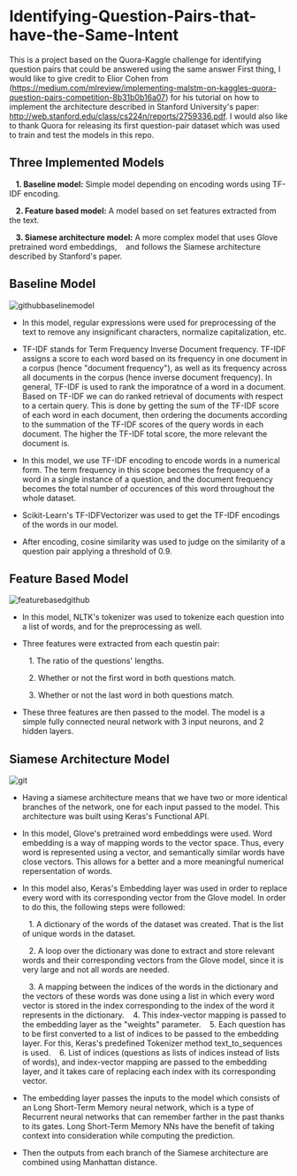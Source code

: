 # Identifying-Question-Pairs-that-have-the-Same-Intent
This is a project based on the Quora-Kaggle challenge for identifying question pairs that could be answered using the same answer
First thing, I would like to give credit to Elior Cohen from (https://medium.com/mlreview/implementing-malstm-on-kaggles-quora-question-pairs-competition-8b31b0b16a07) for his tutorial on how to implement the architecture described in Stanford University's paper: http://web.stanford.edu/class/cs224n/reports/2759336.pdf. I would also like to thank Quora for releasing its first question-pair dataset which was used to train and test the models in this repo.

## **Three Implemented Models**
  
   &nbsp;&nbsp;&nbsp;**1. Baseline model:** Simple model depending on encoding words using TF-IDF encoding.
  
   &nbsp;&nbsp;&nbsp;**2. Feature based model:** A model based on set features extracted from the text.
  
   &nbsp;&nbsp;&nbsp;**3. Siamese architecture model:** A more complex model that uses Glove pretrained word embeddings, &nbsp;&nbsp;&nbsp;and follows the Siamese architecture described by Stanford's paper.

## **Baseline Model**

![githubbaselinemodel](https://user-images.githubusercontent.com/16010276/48630869-2f7eed80-e9b5-11e8-972a-772ec8a7a848.png)


* In this model, regular expressions were used for preprocessing of the text to remove any insignificant characters, normalize capitalization, etc.
* TF-IDF stands for Term Frequency Inverse Document frequency. TF-IDF assigns a score to each word based on its frequency in one document in a corpus (hence "document frequency"), as well as its frequency across all documents in the corpus (hence inverse document frequency). In general, TF-IDF is used to rank the imporatnce of a word in a document. Based on TF-IDF we can do ranked retrieval of documents with respect to a certain query. This is done by getting the sum of the TF-IDF score of each word in each document, then ordering the documents according to the summation of the TF-IDF scores of the query words in each document. The higher the TF-IDF total score, the more relevant the document is.

* In this model, we use TF-IDF encoding to encode words in a numerical form. The term frequency in this scope becomes the frequency of a word in a single instance of a question, and the document frequency becomes the total number of occurences of this word throughout the whole dataset. 

* Scikit-Learn's TF-IDFVectorizer was used to get the TF-IDF encodings of the words in our model.

* After encoding, cosine similarity was used to judge on the similarity of a question pair applying a threshold of 0.9.

## **Feature Based Model**

![featurebasedgithub](https://user-images.githubusercontent.com/16010276/48632881-f8f7a180-e9b9-11e8-8f17-91ec6f623efc.png)
* In this model, NLTK's tokenizer was used to tokenize each question into a list of words, and for the preprocessing as well.

* Three features were extracted from each questin pair:

  &nbsp;&nbsp;&nbsp;1. The ratio of the questions' lengths.

  &nbsp;&nbsp;&nbsp;2. Whether or not the first word in both questions match.

  &nbsp;&nbsp;&nbsp;3. Whether or not the last word in both questions match.

* These three features are then passed to the model. The model is a simple fully connected neural network with 3 input neurons, and 2 hidden layers.

## **Siamese Architecture Model**

![git](https://user-images.githubusercontent.com/16010276/48633845-1ded1400-e9bc-11e8-989a-fa7af7011b9a.png)

* Having a siamese architecture means that we have two or more identical branches of the network, one for each input passed to the model. This architecture was built using Keras's Functional API.

* In this model, Glove's pretrained word embeddings were used. Word embedding is a way of mapping words to the vector space. Thus, every word is represented using a vector, and semantically similar words have close vectors. This allows for a better and a more meaningful numerical repersentation of words.

* In this model also, Keras's Embedding layer was used in order to replace every word with its corresponding vector from the Glove model. In order to do this, the following steps were followed:
 
  &nbsp;&nbsp;&nbsp;1. A dictionary of the words of the dataset was created. That is the list of unique words in the dataset.
 
  &nbsp;&nbsp;&nbsp;2. A loop over the dictionary was done to extract and store relevant words and their corresponding         vectors from the Glove model, since it is very large and not all words are needed.
 
  &nbsp;&nbsp;&nbsp;3. A mapping between the indices of the words in the dictionary and the vectors of these words was done   using a list in which every word vector is stored in the index corresponding to the index of the word it represents in the    dictionary.
  &nbsp;&nbsp;&nbsp;4. This index-vector mapping is passed to the embedding layer as the "weights" parameter.
  &nbsp;&nbsp;&nbsp;5. Each question has to be first converted to a list of indices to be passed to the embedding layer. For this, Keras's predefined Tokenizer method text_to_sequences is used.
  &nbsp;&nbsp;&nbsp;6. List of indices (questions as lists of indices instead of lists of words), and index-vector mapping are passed to the embedding layer, and it takes care of replacing each index with its corresponding vector.
* The embedding layer passes the inputs to the model which consists of an Long Short-Term Memory neural network, which is a type of Recurrent neural networks that can remember farther in the past thanks to its gates. Long Short-Term Memory NNs have the benefit of taking context into consideration while computing the prediction.
* Then the outputs from each branch of the Siamese architecture are combined using Manhattan distance.
